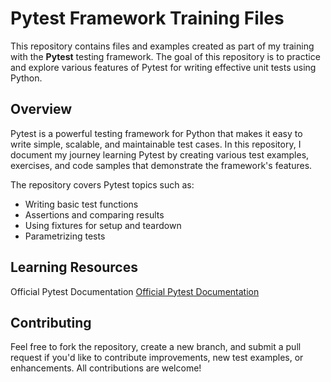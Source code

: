 # Pytest Framework Training Files

This repository contains files and examples created as part of my training with the **Pytest** testing framework. The goal of this repository is to practice and explore various features of Pytest for writing effective unit tests using Python.

## Overview

Pytest is a powerful testing framework for Python that makes it easy to write simple, scalable, and maintainable test cases. In this repository, I document my journey learning Pytest by creating various test examples, exercises, and code samples that demonstrate the framework's features.

The repository covers Pytest topics such as:
- Writing basic test functions
- Assertions and comparing results
- Using fixtures for setup and teardown
- Parametrizing tests

## Learning Resources

Official Pytest Documentation [Official Pytest Documentation](https://docs.pytest.org/en/stable/contents.html)

## Contributing
Feel free to fork the repository, create a new branch, and submit a pull request if you'd like to contribute improvements, new test examples, or enhancements. All contributions are welcome!
